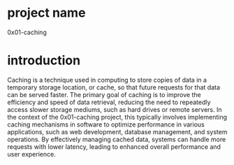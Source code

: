 # project name
0x01-caching

# introduction
Caching is a technique used in computing to store copies of data in a temporary storage location, or cache, so that future requests for that data can be served faster. The primary goal of caching is to improve the efficiency and speed of data retrieval, reducing the need to repeatedly access slower storage mediums, such as hard drives or remote servers. In the context of the 0x01-caching project, this typically involves implementing caching mechanisms in software to optimize performance in various applications, such as web development, database management, and system operations. By effectively managing cached data, systems can handle more requests with lower latency, leading to enhanced overall performance and user experience.
